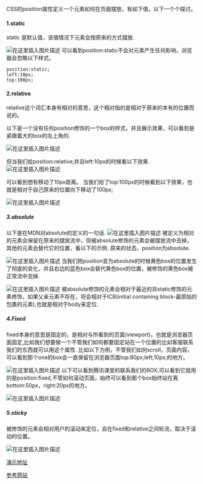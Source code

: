 CSS的position属性定义一个元素如何在页面摆放，有如下值，以下一个个探讨。

#### 1.static

static 是默认值，该值情况下元素会按原来的方式摆放.

![在这里插入图片描述](https://img-blog.csdnimg.cn/20200214090804480.png?x-oss-process=image/watermark,type_ZmFuZ3poZW5naGVpdGk,shadow_10,text_aHR0cHM6Ly9ibG9nLmNzZG4ubmV0L0FidWR1bGFfXw==,size_16,color_FFFFFF,t_70)
可以看到position:static不会对元素产生任何影响，浏览器会忽略以下样式。
````
position:static;
left:10px;
top:100px;
````

#### 2.relative

relative这个词汇本身有相对的意思，这个相对指的是相对于原来的本有的位置而说的。

以下是一个没有任何position修饰的一个box的样式，并且展示效果，可以看到是紧跟着大的box的左上角的.

![在这里插入图片描述](https://img-blog.csdnimg.cn/20200214091249993.png?x-oss-process=image/watermark,type_ZmFuZ3poZW5naGVpdGk,shadow_10,text_aHR0cHM6Ly9ibG9nLmNzZG4ubmV0L0FidWR1bGFfXw==,size_16,color_FFFFFF,t_70)

但当我们给position:relative;并且left:10px的时候看以下效果.
![在这里插入图片描述](https://img-blog.csdnimg.cn/20200214091458984.png?x-oss-process=image/watermark,type_ZmFuZ3poZW5naGVpdGk,shadow_10,text_aHR0cHM6Ly9ibG9nLmNzZG4ubmV0L0FidWR1bGFfXw==,size_16,color_FFFFFF,t_70)

可以看到想有移动了10px距离。
当我们给了top:100px的时候看到以下效果，也就是相对于自己原来的位置向下移动了100px;

![在这里插入图片描述](https://img-blog.csdnimg.cn/20200214091636407.png?x-oss-process=image/watermark,type_ZmFuZ3poZW5naGVpdGk,shadow_10,text_aHR0cHM6Ly9ibG9nLmNzZG4ubmV0L0FidWR1bGFfXw==,size_16,color_FFFFFF,t_70)

##### 3.absolute

以下是在MDN对absolute的定义的一句话.
![在这里插入图片描述](https://img-blog.csdnimg.cn/2020021409291560.png?x-oss-process=image/watermark,type_ZmFuZ3poZW5naGVpdGk,shadow_10,text_aHR0cHM6Ly9ibG9nLmNzZG4ubmV0L0FidWR1bGFfXw==,size_16,color_FFFFFF,t_70)
被定义为相对的元素会保留在原来的摆放流中，但被absolute修饰的元素会被摆放流中去掉，其他的元素会替代它的位置，看以下的示例.
原来的状态，position为absolute.

![在这里插入图片描述](https://img-blog.csdnimg.cn/20200214093138704.png?x-oss-process=image/watermark,type_ZmFuZ3poZW5naGVpdGk,shadow_10,text_aHR0cHM6Ly9ibG9nLmNzZG4ubmV0L0FidWR1bGFfXw==,size_16,color_FFFFFF,t_70)
当我们把position变为absolute的时候黄色box的位置发生了彻底的变化，并且右边的蓝色box会替代黄色box的位置，被修饰的黄色box被正常流中去掉.

![在这里插入图片描述](https://img-blog.csdnimg.cn/20200214093347610.png?x-oss-process=image/watermark,type_ZmFuZ3poZW5naGVpdGk,shadow_10,text_aHR0cHM6Ly9ibG9nLmNzZG4ubmV0L0FidWR1bGFfXw==,size_16,color_FFFFFF,t_70)
被absolute修饰的元素会相对于最近的非static修饰的元素修饰，如果父亲元素不存在，将会相对于ICB(initial containing block-最原始的包裹的元素),也就是相对于body来定位.

##### 4.Fixed

fixed本身的意思是固定的，是相对与所看到的页面(viewport)，也就是浏览器页面固定,比如我们想要做一个不管我们如何都要固定站在一个位置的比如客服联系我们的东西就可以用这个属性.
比如以下为例，不管我们如何scroll，页面内容，可以看到那个one的box会一直保留在浏览器页面top:80px;left;10px;的地方。

![在这里插入图片描述](https://img-blog.csdnimg.cn/20200214145146143.png?x-oss-process=image/watermark,type_ZmFuZ3poZW5naGVpdGk,shadow_10,text_aHR0cHM6Ly9ibG9nLmNzZG4ubmV0L0FidWR1bGFfXw==,size_16,color_FFFFFF,t_70)
以下可以看到腾讯课堂的联系我们的BOX,可以看到它就用的是position:fixed,不管如何滚动页面，始终可以看到那个box始终站在离bottom:50px，right:20px的地方。

![在这里插入图片描述](https://img-blog.csdnimg.cn/20200214145625260.png?x-oss-process=image/watermark,type_ZmFuZ3poZW5naGVpdGk,shadow_10,text_aHR0cHM6Ly9ibG9nLmNzZG4ubmV0L0FidWR1bGFfXw==,size_16,color_FFFFFF,t_70)

##### 5.sticky

被修饰的元素会相对用户的滚动来定位，会在fixed和relative之间轮流，取决于滚动的位置。

![在这里插入图片描述](https://img-blog.csdnimg.cn/20200214152130917.png?x-oss-process=image/watermark,type_ZmFuZ3poZW5naGVpdGk,shadow_10,text_aHR0cHM6Ly9ibG9nLmNzZG4ubmV0L0FidWR1bGFfXw==,size_16,color_FFFFFF,t_70)

[演示地址](https://www.w3schools.com/cssref/tryit.asp?filename=trycss_position_sticky)

[参考网站](https://www.w3schools.com/cssref/pr_class_position.asp)
